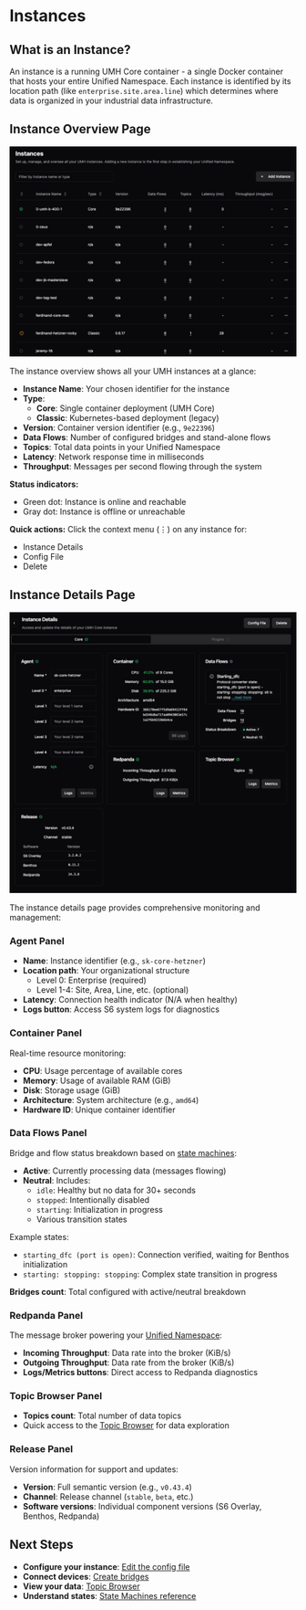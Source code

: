 # Instances

## What is an Instance?

An instance is a running UMH Core container - a single Docker container that hosts your entire Unified Namespace. Each instance is identified by its location path (like `enterprise.site.area.line`) which determines where data is organized in your industrial data infrastructure.

## Instance Overview Page

![Instance Overview](./images/instance-overview.png)

The instance overview shows all your UMH instances at a glance:

- **Instance Name**: Your chosen identifier for the instance
- **Type**: 
  - **Core**: Single container deployment (UMH Core)
  - **Classic**: Kubernetes-based deployment (legacy)
- **Version**: Container version identifier (e.g., `9e22396`)
- **Data Flows**: Number of configured bridges and stand-alone flows
- **Topics**: Total data points in your Unified Namespace
- **Latency**: Network response time in milliseconds
- **Throughput**: Messages per second flowing through the system

**Status indicators:**
- Green dot: Instance is online and reachable
- Gray dot: Instance is offline or unreachable

**Quick actions:** Click the context menu (⋮) on any instance for:
- Instance Details
- Config File
- Delete

## Instance Details Page

![Instance Details](./images/instance-detail.png)

The instance details page provides comprehensive monitoring and management:

### Agent Panel
- **Name**: Instance identifier (e.g., `sk-core-hetzner`)
- **Location path**: Your organizational structure
  - Level 0: Enterprise (required)
  - Level 1-4: Site, Area, Line, etc. (optional)
- **Latency**: Connection health indicator (N/A when healthy)
- **Logs button**: Access S6 system logs for diagnostics

### Container Panel
Real-time resource monitoring:
- **CPU**: Usage percentage of available cores
- **Memory**: Usage of available RAM (GiB)
- **Disk**: Storage usage (GiB)
- **Architecture**: System architecture (e.g., `amd64`)
- **Hardware ID**: Unique container identifier

### Data Flows Panel
Bridge and flow status breakdown based on [state machines](../../reference/state-machines.md):
- **Active**: Currently processing data (messages flowing)
- **Neutral**: Includes:
  - `idle`: Healthy but no data for 30+ seconds
  - `stopped`: Intentionally disabled
  - `starting`: Initialization in progress
  - Various transition states

Example states:
- `starting_dfc (port is open)`: Connection verified, waiting for Benthos initialization
- `starting: stopping: stopping`: Complex state transition in progress

**Bridges count**: Total configured with active/neutral breakdown

### Redpanda Panel
The message broker powering your [Unified Namespace](../unified-namespace/README.md):
- **Incoming Throughput**: Data rate into the broker (KiB/s)
- **Outgoing Throughput**: Data rate from the broker (KiB/s)
- **Logs/Metrics buttons**: Direct access to Redpanda diagnostics

### Topic Browser Panel
- **Topics count**: Total number of data topics
- Quick access to the [Topic Browser](../unified-namespace/topic-browser.md) for data exploration

### Release Panel
Version information for support and updates:
- **Version**: Full semantic version (e.g., `v0.43.4`)
- **Channel**: Release channel (`stable`, `beta`, etc.)
- **Software versions**: Individual component versions (S6 Overlay, Benthos, Redpanda)

## Next Steps

- **Configure your instance**: [Edit the config file](config-file.md)
- **Connect devices**: [Create bridges](../data-flows/bridges.md)
- **View your data**: [Topic Browser](../unified-namespace/topic-browser.md)
- **Understand states**: [State Machines reference](../../reference/state-machines.md)